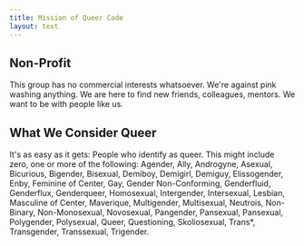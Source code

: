 ```yaml
---
title: Mission of Queer Code
layout: text
---
```



## Non-Profit

This group has no commercial interests whatsoever. We're against pink washing anything. We are here to find
new friends, colleagues, mentors. We want to be with people like us.

## What We Consider Queer
    
It's as easy as it gets: People who identify as queer. This might include zero, one or more of the following: Agender,
Ally, Androgyne, Asexual, Bicurious, Bigender, Bisexual, Demiboy, Demigirl, Demiguy, Elissogender, Enby,
Feminine of Center, Gay, Gender Non-Conforming, Genderfluid, Genderflux, Genderqueer, Homosexual,
Intergender, Intersexual, Lesbian, Masculine of Center, Maverique, Multigender, Multisexual, Neutrois,
Non-Binary, Non-Monosexual, Novosexual, Pangender, Pansexual, Pansexual, Polygender, Polysexual, Queer,
Questioning, Skoliosexual, Trans*, Transgender, Transsexual, Trigender.
